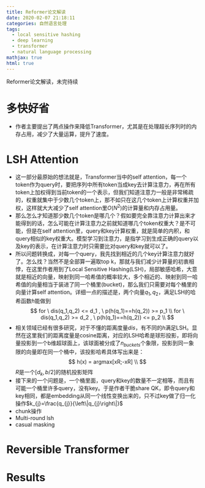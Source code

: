 ```yaml
---
title: Reformer论文解读
date: 2020-02-07 21:18:11
categories: 自然语言处理
tags:
  - local sensitive hashing
  - deep learning
  - transformer
  -	natural language processing
mathjax: true
html: true
---
```


Reformer论文解读，未完待续

<!--more-->

# 多快好省
-	作者主要提出了两点操作来降低Transformer，尤其是在处理超长序列时的内存占用，减少了大量运算，提升了速度。

# LSH Attention
-	这一部分最原始的想法就是，Transformer当中的self attention，每一个token作为query时，要把序列中所有token当成key去计算注意力，再在所有token上加权得到当前token的一个表示，但我们知道注意力一般是非常稀疏的，权重就集中于少数几个token上，那不如只在这几个token上计算权重并加权，这样就大大减少了self attention里$O(N^2)$的计算量和内存占用量。
-	那么怎么才知道那少数几个token是哪几个？假如要完全靠注意力计算出来才能得到的话，怎么可能在计算注意力之前就知道哪几个token权重大？是不可能，但是在self attention里，query和key计算权重，就是简单的内积，和query相似的key权重大。模型学习到注意力，是指学习到生成正确的query以及key的表示，在计算注意力时只需要比对query和key就可以了。
-	所以问题转换成，对每一个query，我先找到相近的几个key计算注意力就好了。怎么找？当然不是全部算一遍取top k，那就与我们减少计算量的初衷相悖，在这里作者用到了Local Sensitive Hashing(LSH)，局部敏感哈希，大意就是相近的向量，映射到同一哈希值的概率较大，多个相近的、映射到同一哈希值的向量相当于装进了同一个桶里(bucket)，那么我们只需要对每个桶里的向量计算self attention。详细一点的描述是，两个向量$q_1,q_2$，满足LSH的哈希函数$h$能做到
	$$
	for \ dis(q_1,q_2) <= d_1 , \ p(h(q_1)==h(q_2)) >= p_1 \\
	for \ dis(q_1,q_2) >= d_2 , \ p(h(q_1)==h(q_2)) <= p_2 \\
	$$
-	相关领域已经有很多研究，对于不懂的距离度量$dis$，有不同的$h$满足LSH。显然在这里我们的距离度量是cosine距离，对应的LSH哈希是球形投影，即将向量投影到一个b维超球面上，该球面被分成了$n_{buckets}$个象限，投影到同一象限的向量即在同一个桶中，该投影哈希具体写出来是：
	$$
	h(x) = argmax[xR;-xR] \\
	$$
	$R$是一个$[d_k,b/2]$的随机投影矩阵
-	接下来的一个问题是，一个桶里面，query和key的数量不一定相等，而且有可能一个桶里许多query，没有key。于是作者干脆share QK，即令query和key相同，都是embedding从同一个线性变换出来的，只不过key做了归一化操作$k_{j}=\frac{q_{j}}{\left\|q_{j}\right\|}$
-	chunk操作
-	Multi-round lsh
-	casual masking

# Reversible Transformer

# Results
